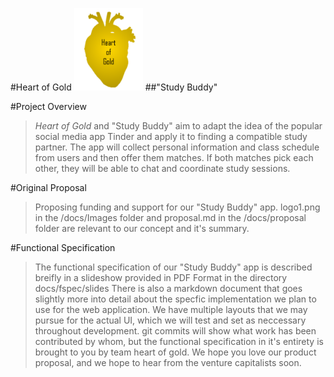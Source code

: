 #Heart of Gold
<img src = "docs/Images/logo1.png" alt = "Heart of Gold" height = "132" width = "110">
##"Study Buddy"

#Project Overview
>*Heart of Gold* and "Study Buddy" aim to adapt the idea of the popular social media app Tinder and apply it to finding a compatible study partner. The app will collect personal information and class schedule from users and then offer them matches. If both matches pick each other, they will be able to chat and coordinate study sessions.

#Original Proposal
>Proposing funding and support for our "Study Buddy" app. logo1.png in the /docs/Images folder and proposal.md in the /docs/proposal folder are relevant to our concept and it's summary.

#Functional Specification
> The functional specification of our "Study Buddy" app is described breifly in a slideshow provided in PDF Format in the directory docs/fspec/slides
> There is also a markdown document that goes slightly more into detail about the specfic implementation we plan to use for the web application. We have multiple layouts that we may pursue for the actual UI, which we will test and set as neccessary throughout development.
> git commits will show what work has been contributed by whom, but the functional specification in it's entirety is brought to you by team heart of gold. We hope you love our product proposal, and we hope to hear from the venture capitalists soon.
